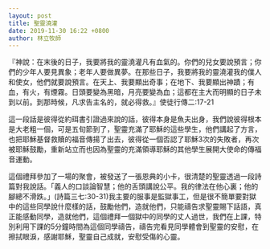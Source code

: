 ```yaml
---
layout: post
title: 聖靈澆灌
date: 2019-11-30 16:22 +0800
author: 林立牧師
---
```


『神說：在末後的日子，我要將我的靈澆灌凡有血氣的。你們的兒女要說預言；你們的少年人要見異象；老年人要做異夢。在那些日子，我要將我的靈澆灌我的僕人和使女，他們就要說預言。在天上、我要顯出奇事；在地下、我要顯出神蹟；有血，有火，有煙霧。日頭要變為黑暗，月亮要變為血；這都在主大而明顯的日子未到以前。到那時候，凡求告主名的，就必得救。』使徒行傳二:17-21

這一段話是彼得從約珥書引證過來說的話，彼得本身是魚夫出身，我們說彼得根本是大老粗一個，可是五旬節到了，聖靈充滿了耶穌的這些學生，他們講起了方言，也把耶穌基督救贖的福音傳揚了出去，彼得從一個否認了耶穌3次的失敗者，再次被耶穌鼓勵，重新站立而也因為聖靈的充滿領導耶穌的其他學生展開大使命的傳福音運動。

這個禮拜參加了一場的聚會，被發送了一張恩典的小卡，很清楚的聖靈透過一段詩篇對我說話。「義人的口談論智慧；他的舌頭講說公平。我的律法在他心裏；他的腳總不滑跌。」(詩篇三七:30-31)我主要的服事是監獄事工，但是很不簡單要對獄中的這些同學說什麼樣的話，鼓勵他們，造就他們，只能禱告求聖靈賜下話語，真正能感動同學，造就他們，這個禮拜一個獄中的同學的丈人過世，我們在上課，特別利用下課的5分鐘時間為這個同學禱告，禱告完看見同學體會到聖靈的安慰，在擦拭眼淚，感謝耶穌，聖靈自己成就，安慰受傷的心靈。
